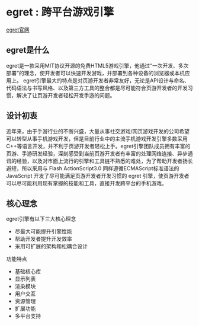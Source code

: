 egret : 跨平台游戏引擎
================================================

[egret官网](www.egret-labs.org)

egret是什么
-------------------

egret是一款采用MIT协议开源的免费HTML5游戏引擎，他通过“一次开发、多次部署”的理念，使开发者可以快速开发游戏，并部署到各种设备的浏览器或本机应用上。
egret引擎最大的特点是对页游开发者非常友好，无论是API设计与命名、代码语法与书写风格、以及第三方工具的整合都是尽可能符合页游开发者的开发习惯，解决了让页游开发者轻松开发手游的问题。

设计初衷
-------------------

近年来，由于手游行业的不断兴盛，大量从事社交游戏/网页游戏开发的公司希望可以转型从事手机游戏开发，但是目前行业中的主流手机游戏开发引擎多数采用C++等语言开发，并不利于页游开发者轻松上手。egret引擎团队成员拥有丰富的页游、手游研发经验，深刻感受到当前页游开发者有丰富的处理网络连接、异步通讯的经验，以及对市面上流行的引擎和工具链不熟悉的难处，为了帮助开发者扬长避短，所以采用与 Flash ActionScript3.0 同样遵循ECMAScript标准语法的 JavaScript 开发了尽可能满足页游开发者开发习惯的 egret 引擎，使页游开发者可以尽可能利用现有掌握的技能和工具，直接开发跨平台的手机游戏。


核心理念
--------------------

egret引擎有以下三大核心理念
* 尽最大可能提升引擎性能
* 帮助开发者提升开发效率
* 采用可扩展的架构和松耦合设计

功能特点
* 基础核心库
* 显示列表
* 渲染模块
* 用户交互
* 资源管理
* 扩展功能
* 多平台支持
